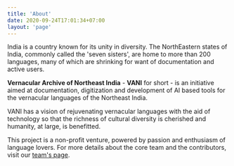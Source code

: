 ```yaml
---
title: 'About'
date: 2020-09-24T17:01:34+07:00
layout: 'page'
---
```


India is a country known for its unity in diversity. The NorthEastern states of India, commonly called the 'seven sisters', are home to more than 200 languages, many of which are shrinking for want of documentation and active users.

**Vernacular Archive of Northeast India** - **VANI** for short - is an initiative aimed at documentation, digitization and development of AI based tools for the vernacular languages of the Northeast India.

VANI has a vision of rejuvenating vernacular languages with the aid of technology so that the richness of cultural diversity is cherished and humanity, at large, is benefitted.

This project is a non-profit venture, powered by passion and enthusiasm of language lovers. For more details about the core team and the contributors, visit our [team's page](https://projectvani.org/team/).
